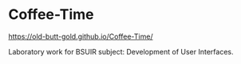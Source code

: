 # Coffee-Time

https://old-butt-gold.github.io/Coffee-Time/

Laboratory work for BSUIR
subject: Development of User Interfaces.
